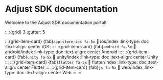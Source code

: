 # Adjust SDK documentation

Welcome to the Adjust SDK documentation portal!

::::{grid} 3
:gutter: 5

:::{grid-item-card} {fab}`app-store-ios fa-5x`
:link: ios/index
:link-type: doc
:text-align: center
iOS
:::
:::{grid-item-card} {fab}`android fa-5x`
:link: android/index
:link-type: doc
:text-align: center
Android
:::
:::{grid-item-card} {fab}`unity fa-5x`
:link: unity/index
:link-type: doc
:text-align: center
Unity
:::
:::{grid-item-card} {fab}`flutter fa-5x`
:link: flutter/index
:link-type: doc
:text-align: center
Flutter
:::
:::{grid-item-card} {fab}`js fa-5x`
:link: web/index
:link-type: doc
:text-align: center
Web
:::
::::
